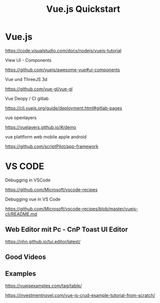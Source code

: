 ﻿---
layout: post
title: Vue.js Quickstart 
---

# Vue.js

<https://code.visualstudio.com/docs/nodejs/vuejs-tutorial>

View UI - Components 

<https://github.com/vuejs/awesome-vue#ui-components>

Vue und ThreeJS 3d

<https://github.com/vue-gl/vue-gl>

Vue Deopy / CI gitlab

<https://cli.vuejs.org/guide/deployment.html#gitlab-pages>


vue openlayers 

<https://vuelayers.github.io/#/demo>


vue plattform web mobile apple android 

<https://github.com/scriptPilot/app-framework>


# VS CODE 

Debugging in VSCode 

<https://github.com/Microsoft/vscode-recipes>

Debugging vue in VS Code 

<https://github.com/Microsoft/vscode-recipes/blob/master/vuejs-cli/README.md>

## Web Editor mit Pc - CnP  Toast UI Editor 

<https://nhn.github.io/tui.editor/latest/>


## Good Videos 

## Examples 

<https://vuejsexamples.com/tag/table/>

<https://investmentnovel.com/vue-js-crud-example-tutorial-from-scratch/>
